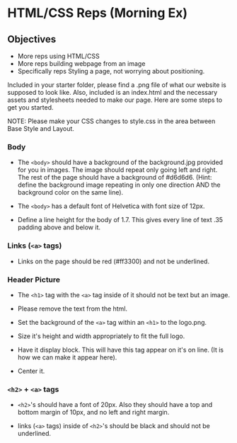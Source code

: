 # HTML/CSS Reps (Morning Ex)

## Objectives
* More reps using HTML/CSS
* More reps building webpage from an image
* Specifically reps Styling a page, not worrying about positioning.  

Included in your starter folder, please find a .png file of what our website is supposed to look like.  Also, included is an index.html and the necessary assets and stylesheets needed to make our page.  Here are some steps to get you started.

NOTE: Please make your CSS changes to style.css in the area between Base Style and Layout.  

### Body

* The `<body>` should have a background of the background.jpg provided for you in images.  The image should repeat only going left and right.  The rest of the page should have a background of #d6d6d6. (Hint: define the background image repeating in only one direction AND the background color on the same line).

* The `<body>` has a default font of Helvetica with font size of 12px.

* Define a line height for the body of 1.7.  This gives every line of text .35 padding above and below it.    

### Links (`<a>` tags)

* Links on the page should be red (#ff3300) and not be underlined.

### Header Picture

* The `<h1>` tag with the `<a>` tag inside of it should not be text but an image.

* Please remove the text from the html.

* Set the background of the `<a>` tag within an `<h1>` to the logo.png.

* Size it's height and width appropriately to fit the full logo.

* Have it display block.  This will have this tag appear on it's on line.  (It is how we can make it appear here).

* Center it.  

### `<h2>` + `<a>` tags

* `<h2>`'s should have a font of 20px.  Also they should have a top and bottom margin of 10px, and no left and right margin.

* links (`<a>` tags) inside of `<h2>`'s should be black and should not be underlined.  
